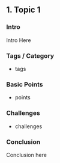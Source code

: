 ## 1. Topic 1

### Intro

Intro Here

### Tags / Category

- tags

### Basic Points

- points

### Challenges

- challenges

### Conclusion

Conclusion here
